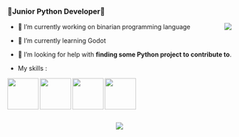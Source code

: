 ### 🐍Junior Python Developer🐍
<img src="https://github-readme-stats.vercel.app/api?username=farkon00&theme=radical&count_private=true&show_icons=true" align=right>

- 🔭 I’m currently working on binarian programming language
- 🌱 I’m currently learning Godot
- 🤔 I’m looking for help with **finding some Python project to contribute to**.

- My skills :
<div>
<img src="https://cdn.icon-icons.com/icons2/1508/PNG/512/python_104451.png" width="70" height="70" align=left>
<img src="https://upload.wikimedia.org/wikipedia/commons/thumb/6/6a/Godot_icon.svg/900px-Godot_icon.svg.png?20170822201738" width="70" height="70" align=left>
<img src="https://cdn.icon-icons.com/icons2/2107/PNG/512/file_type_django_icon_130645.png" width="70" height="70" align=left>
<img src="https://cdn.icon-icons.com/icons2/2108/PNG/512/javascript_icon_130900.png" width="70" height="70" align=left>
</div>
<br/><br/><br/><br/><br/>
<div>
  <p align=center>
    <img src="http://github-readme-streak-stats.herokuapp.com?user=farkon00&theme=jolly&hide_border=true&date_format=M%20j%5B%2C%20Y%5D">
  </p>
</div>
